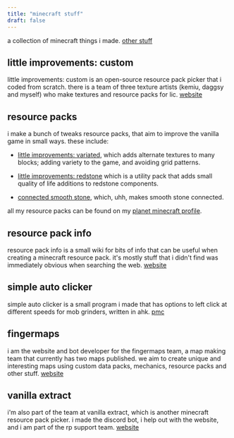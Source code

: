 ```yaml
---
title: "minecraft stuff"
draft: false
---
```


a collection of minecraft things i made. [other stuff](/other-stuff)


## little improvements: custom
little improvements: custom is an open-source resource pack picker that i coded from scratch. there is a team of three texture artists (kemiu, daggsy and myself) who make textures and resource packs for lic.
[website](https://www.littleimprovements-custom.tk/)


## resource packs

i make a bunch of tweaks resource packs, that aim to improve the vanilla game in small ways. these include:

- [little improvements: variated](https://www.planetminecraft.com/texture-pack/little-improvements-variated/), which adds alternate textures to many blocks; adding variety to the game, and avoiding grid patterns.

- [little improvements: redstone](https://www.planetminecraft.com/texture-pack/little-improvements-redstone/) which is a utility pack that adds small quality of life additions to redstone components.

- [connected smooth stone](https://www.planetminecraft.com/texture-pack/connected-smooth-stone-no-optifine/), which, uhh, makes smooth stone connected.

all my resource packs can be found on my [planet minecraft profile](https://www.planetminecraft.com/member/beatso/).


## resource pack info

resource pack info  is a small wiki for bits of info that can be useful when creating a minecraft resource pack. it's mostly stuff that i didn't find was immediately obvious when searching the web.
[website](https://rpinfo.beatso.tk/)


## simple auto clicker
simple auto clicker is a small program i made that has options to left click at different speeds for mob grinders, written in ahk. [pmc](https://www.planetminecraft.com/mod/simple-auto-clicker/)


## fingermaps

i am the website and bot developer for the fingermaps team, a map making team that currently has two maps published. we aim to create unique and interesting maps using custom data packs, mechanics, resource packs and other stuff.
[website](https://fingermaps.net/)  


## vanilla extract

i'm also part of the team at vanilla extract, which is another minecraft resource pack picker. i made the discord bot, i help out with the website, and i am part of the rp support team.
[website](https://sites.google.com/view/vanillaextract)
